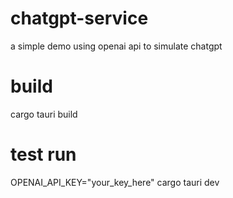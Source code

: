 # chatgpt-service
a simple demo using openai api to simulate chatgpt

# build
cargo tauri build

# test run
OPENAI_API_KEY="your_key_here" cargo tauri dev

